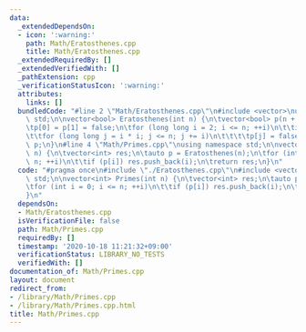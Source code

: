 ```yaml
---
data:
  _extendedDependsOn:
  - icon: ':warning:'
    path: Math/Eratosthenes.cpp
    title: Math/Eratosthenes.cpp
  _extendedRequiredBy: []
  _extendedVerifiedWith: []
  _pathExtension: cpp
  _verificationStatusIcon: ':warning:'
  attributes:
    links: []
  bundledCode: "#line 2 \"Math/Eratosthenes.cpp\"\n#include <vector>\nusing namespace\
    \ std;\n\nvector<bool> Eratosthenes(int n) {\n\tvector<bool> p(n + 1, true);\n\
    \tp[0] = p[1] = false;\n\tfor (long long i = 2; i <= n; ++i)\n\t\tif (p[i])\n\t\
    \t\tfor (long long j = i * i; j <= n; j += i)\n\t\t\t\tp[j] = false;\n\treturn\
    \ p;\n}\n#line 4 \"Math/Primes.cpp\"\nusing namespace std;\n\nvector<int> Primes(int\
    \ n) {\n\tvector<int> res;\n\tauto p = Eratosthenes(n);\n\tfor (int i = 0; i <=\
    \ n; ++i)\n\t\tif (p[i]) res.push_back(i);\n\treturn res;\n}\n"
  code: "#pragma once\n#include \"./Eratosthenes.cpp\"\n#include <vector>\nusing namespace\
    \ std;\n\nvector<int> Primes(int n) {\n\tvector<int> res;\n\tauto p = Eratosthenes(n);\n\
    \tfor (int i = 0; i <= n; ++i)\n\t\tif (p[i]) res.push_back(i);\n\treturn res;\n\
    }\n"
  dependsOn:
  - Math/Eratosthenes.cpp
  isVerificationFile: false
  path: Math/Primes.cpp
  requiredBy: []
  timestamp: '2020-10-18 11:21:32+09:00'
  verificationStatus: LIBRARY_NO_TESTS
  verifiedWith: []
documentation_of: Math/Primes.cpp
layout: document
redirect_from:
- /library/Math/Primes.cpp
- /library/Math/Primes.cpp.html
title: Math/Primes.cpp
---
```


